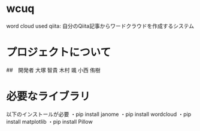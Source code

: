 # wcuq
word cloud used qiita: 自分のQiita記事からワードクラウドを作成するシステム

# プロジェクトについて
##　開発者
大塚 智貴
木村 颯
小西 侑樹

# 必要なライブラリ
以下のインストールが必要
・pip install janome 
・pip install wordcloud 
・pip install matplotlib 
・pip install Pillow 
